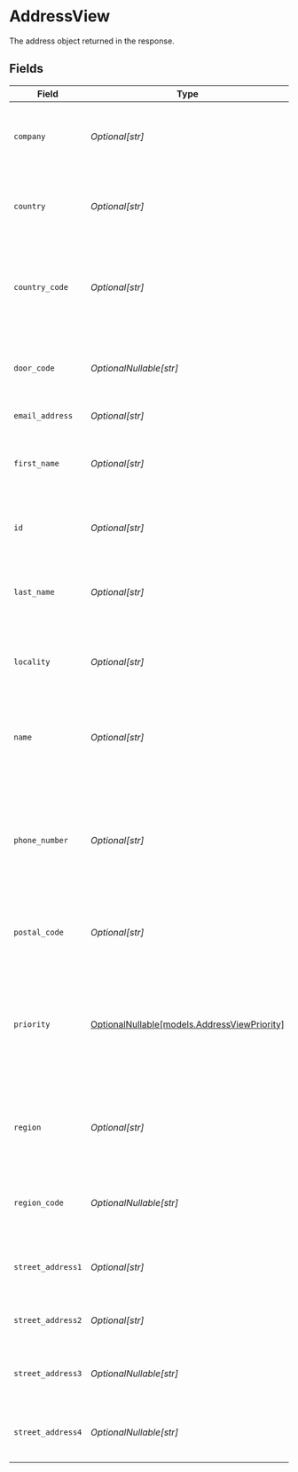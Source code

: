 # AddressView

The address object returned in the response.


## Fields

| Field                                                                                               | Type                                                                                                | Required                                                                                            | Description                                                                                         | Example                                                                                             |
| --------------------------------------------------------------------------------------------------- | --------------------------------------------------------------------------------------------------- | --------------------------------------------------------------------------------------------------- | --------------------------------------------------------------------------------------------------- | --------------------------------------------------------------------------------------------------- |
| `company`                                                                                           | *Optional[str]*                                                                                     | :heavy_minus_sign:                                                                                  | The company name associated with this address.                                                      | Bolt                                                                                                |
| `country`                                                                                           | *Optional[str]*                                                                                     | :heavy_minus_sign:                                                                                  | The name of the country associated with this address.                                               | United States                                                                                       |
| `country_code`                                                                                      | *Optional[str]*                                                                                     | :heavy_minus_sign:                                                                                  | The ISO 3166-1 alpha-2 country code associated with this address.                                   | US                                                                                                  |
| `door_code`                                                                                         | *OptionalNullable[str]*                                                                             | :heavy_minus_sign:                                                                                  | The building door code or community gate code.                                                      | 123456                                                                                              |
| `email_address`                                                                                     | *Optional[str]*                                                                                     | :heavy_minus_sign:                                                                                  | An email address.                                                                                   | alan.watts@example.com                                                                              |
| `first_name`                                                                                        | *Optional[str]*                                                                                     | :heavy_minus_sign:                                                                                  | The given name of the person associated with this address.                                          | Alan                                                                                                |
| `id`                                                                                                | *Optional[str]*                                                                                     | :heavy_minus_sign:                                                                                  | The unique Bolt ID associated with this address.                                                    |                                                                                                     |
| `last_name`                                                                                         | *Optional[str]*                                                                                     | :heavy_minus_sign:                                                                                  | The surname of the person associated with this address.                                             | Watts                                                                                               |
| `locality`                                                                                          | *Optional[str]*                                                                                     | :heavy_minus_sign:                                                                                  | The city name details associated with this address.                                                 | Brooklyn                                                                                            |
| `name`                                                                                              | *Optional[str]*                                                                                     | :heavy_minus_sign:                                                                                  | The given and surname of the person associated with this address.                                   | Alan Watts                                                                                          |
| `phone_number`                                                                                      | *Optional[str]*                                                                                     | :heavy_minus_sign:                                                                                  | A phone number following E164 standards, in its globalized format, i.e. prepended with a plus sign. | +12125550199                                                                                        |
| `postal_code`                                                                                       | *Optional[str]*                                                                                     | :heavy_minus_sign:                                                                                  | The postal or zip code associated with this address.                                                | 10044                                                                                               |
| `priority`                                                                                          | [OptionalNullable[models.AddressViewPriority]](../models/addressviewpriority.md)                    | :heavy_minus_sign:                                                                                  | The shopper-indicated priority of this address compared to other addresses on their account.        | primary                                                                                             |
| `region`                                                                                            | *Optional[str]*                                                                                     | :heavy_minus_sign:                                                                                  | The region details such as state or province associated with this address.                          | NY                                                                                                  |
| `region_code`                                                                                       | *OptionalNullable[str]*                                                                             | :heavy_minus_sign:                                                                                  | The the ISO 3166-2 region code associated with this address.                                        | NY                                                                                                  |
| `street_address1`                                                                                   | *Optional[str]*                                                                                     | :heavy_minus_sign:                                                                                  | The street number and street name of the address.                                                   | 888 main street                                                                                     |
| `street_address2`                                                                                   | *Optional[str]*                                                                                     | :heavy_minus_sign:                                                                                  | Any apartment, floor, or unit details.                                                              | apt 3021                                                                                            |
| `street_address3`                                                                                   | *OptionalNullable[str]*                                                                             | :heavy_minus_sign:                                                                                  | Any additional street address details.                                                              | c/o Alicia Watts                                                                                    |
| `street_address4`                                                                                   | *OptionalNullable[str]*                                                                             | :heavy_minus_sign:                                                                                  | Any additional street address details.                                                              | Bridge Street Apartment Building B                                                                  |